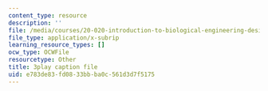 ```yaml
---
content_type: resource
description: ''
file: /media/courses/20-020-introduction-to-biological-engineering-design-spring-2009/e783de83fd0833bbba0c561d3d7f5175_gTtZrPy_SzQ.srt
file_type: application/x-subrip
learning_resource_types: []
ocw_type: OCWFile
resourcetype: Other
title: 3play caption file
uid: e783de83-fd08-33bb-ba0c-561d3d7f5175
---
```

